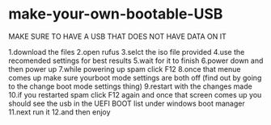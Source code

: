 # make-your-own-bootable-USB

MAKE SURE TO HAVE A USB THAT DOES NOT HAVE DATA ON IT


1.download the files
2.open rufus
3.selct the iso file provided
4.use the recomended settings for best results 
5.wait for it to finish
6.power down and then power up 
7.while powering up spam click F12
8.once that menue comes up make sure yourboot mode settings are both off (find out by going to the change boot mode settings thing)
9.restart with the changes made 
10.if you restarted spam click F12 again and once that screen comes up you should see the usb in the UEFI BOOT list under windows boot manager
11.next run it 
12.and then enjoy 

